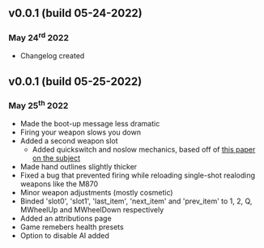 <h2>v0.0.1 (build 05-24-2022)</h2>
<h3>May 24<sup>rd</sup> 2022</h3>

<ul>
<li> Changelog created
</ul>

<h2>v0.0.1 (build 05-25-2022)</h2>
<h3>May 25<sup>th</sup> 2022</h3>

<ul>
<li> Made the boot-up message less dramatic
<li> Firing your weapon slows you down
<li> Added a second weapon slot
    <ul> 
    <li> Added quickswitch and noslow mechanics, based off of <a href="https://github.com/surviv-underclock/docs">this paper on the subject</a>
    </ul> 
<li> Made hand outlines slightly thicker
<li> Fixed a bug that prevented firing while reloading single-shot realoding weapons like the M870
<li> Minor weapon adjustments (mostly cosmetic)
<li> Binded 'slot0', 'slot1', 'last_item', 'next_item' and 'prev_item' to 1, 2, Q, MWheelUp and MWheelDown respectively
<li> Added an attributions page
<li> Game remebers health presets
<li> Option to disable AI added
</ul>